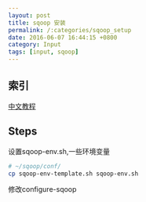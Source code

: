 ```yaml
---
layout: post
title: sqoop 安装
permalink: /:categories/sqoop_setup
date: 2016-06-07 16:44:15 +0800
category: Input
tags: [input, sqoop]
---
```


## 索引

[中文教程](https://www.evernote.com/shard/s250/sh/3499d7c4-ecd9-4674-96be-503aa705a029/79520b6d1e6bf182f809c3f4c470cee8)


## Steps

设置sqoop-env.sh,一些环境变量

```bash
# ~/sqoop/conf/
cp sqoop-env-template.sh sqoop-env.sh
```

修改configure-sqoop

